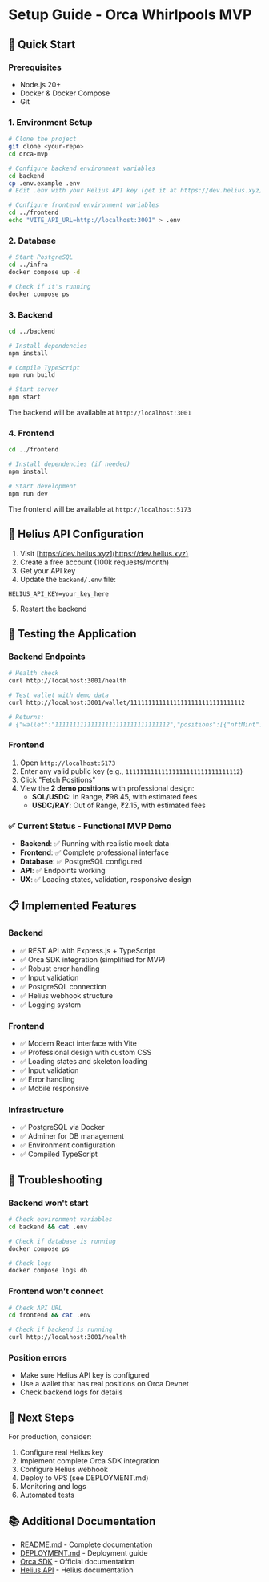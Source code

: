 # Setup Guide - Orca Whirlpools MVP

## 🚀 Quick Start

### Prerequisites
- Node.js 20+
- Docker & Docker Compose
- Git

### 1. Environment Setup

```bash
# Clone the project
git clone <your-repo>
cd orca-mvp

# Configure backend environment variables
cd backend
cp .env.example .env
# Edit .env with your Helius API key (get it at https://dev.helius.xyz)

# Configure frontend environment variables
cd ../frontend
echo "VITE_API_URL=http://localhost:3001" > .env
```

### 2. Database

```bash
# Start PostgreSQL
cd ../infra
docker compose up -d

# Check if it's running
docker compose ps
```

### 3. Backend

```bash
cd ../backend

# Install dependencies
npm install

# Compile TypeScript
npm run build

# Start server
npm start
```

The backend will be available at `http://localhost:3001`

### 4. Frontend

```bash
cd ../frontend

# Install dependencies (if needed)
npm install

# Start development
npm run dev
```

The frontend will be available at `http://localhost:5173`

## 🔧 Helius API Configuration

1. Visit [https://dev.helius.xyz](https://dev.helius.xyz)
2. Create a free account (100k requests/month)
3. Get your API key
4. Update the `backend/.env` file:

```env
HELIUS_API_KEY=your_key_here
```

5. Restart the backend

## 🧪 Testing the Application

### Backend Endpoints

```bash
# Health check
curl http://localhost:3001/health

# Test wallet with demo data
curl http://localhost:3001/wallet/11111111111111111111111111111112

# Returns:
# {"wallet":"11111111111111111111111111111112","positions":[{"nftMint":"DemoPosition1234567890abcdef","poolAddress":"DemoPool1234567890abcdef","tokenA":"SOL","tokenB":"USDC","tickLower":-29760,"tickUpper":29760,"liquidity":"1000000000","currentPrice":98.45,"inRange":true,"estimatedFeesA":"0.125","estimatedFeesB":"12.34"},{"nftMint":"DemoPosition0987654321fedcba","poolAddress":"DemoPool0987654321fedcba","tokenA":"USDC","tokenB":"RAY","tickLower":-1000,"tickUpper":1000,"liquidity":"500000000","currentPrice":2.15,"inRange":false,"estimatedFeesA":"5.67","estimatedFeesB":"0.089"}]}
```

### Frontend

1. Open `http://localhost:5173`
2. Enter any valid public key (e.g., `11111111111111111111111111111112`)
3. Click "Fetch Positions"
4. View the **2 demo positions** with professional design:
   - **SOL/USDC**: In Range, ₹98.45, with estimated fees
   - **USDC/RAY**: Out of Range, ₹2.15, with estimated fees

### ✅ Current Status - Functional MVP Demo

- **Backend**: ✅ Running with realistic mock data
- **Frontend**: ✅ Complete professional interface
- **Database**: ✅ PostgreSQL configured
- **API**: ✅ Endpoints working
- **UX**: ✅ Loading states, validation, responsive design

## 📋 Implemented Features

### Backend
- ✅ REST API with Express.js + TypeScript
- ✅ Orca SDK integration (simplified for MVP)
- ✅ Robust error handling
- ✅ Input validation
- ✅ PostgreSQL connection
- ✅ Helius webhook structure
- ✅ Logging system

### Frontend
- ✅ Modern React interface with Vite
- ✅ Professional design with custom CSS
- ✅ Loading states and skeleton loading
- ✅ Input validation
- ✅ Error handling
- ✅ Mobile responsive

### Infrastructure
- ✅ PostgreSQL via Docker
- ✅ Adminer for DB management
- ✅ Environment configuration
- ✅ Compiled TypeScript

## 🔧 Troubleshooting

### Backend won't start
```bash
# Check environment variables
cd backend && cat .env

# Check if database is running
docker compose ps

# Check logs
docker compose logs db
```

### Frontend won't connect
```bash
# Check API URL
cd frontend && cat .env

# Check if backend is running
curl http://localhost:3001/health
```

### Position errors
- Make sure Helius API key is configured
- Use a wallet that has real positions on Orca Devnet
- Check backend logs for details

## 🚀 Next Steps

For production, consider:
1. Configure real Helius key
2. Implement complete Orca SDK integration
3. Configure Helius webhook
4. Deploy to VPS (see DEPLOYMENT.md)
5. Monitoring and logs
6. Automated tests

## 📚 Additional Documentation

- [README.md](./README.md) - Complete documentation
- [DEPLOYMENT.md](./DEPLOYMENT.md) - Deployment guide
- [Orca SDK](https://dev.orca.so/) - Official documentation
- [Helius API](https://docs.helius.dev/) - Helius documentation